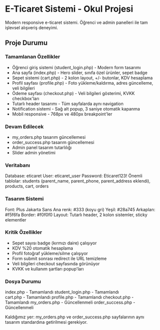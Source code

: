 # E-Ticaret Sistemi - Okul Projesi

Modern responsive e-ticaret sistemi. Öğrenci ve admin panelleri ile tam işlevsel alışveriş deneyimi.

## Proje Durumu

### Tamamlanan Özellikler
- Öğrenci giriş sistemi (student_login.php) - Modern form tasarımı
- Ana sayfa (index.php) - Hero slider, sınıfa özel ürünler, sepet badge
- Sepet sistemi (cart.php) - 2 kolon layout, +/- butonlar, KDV hesaplama
- Profil sayfası (profile.php) - Foto yükleme/kaldırma, adres güncelleme, veli bilgileri
- Ödeme sayfası (checkout.php) - Veli bilgileri gösterimi, KVKK checkbox'ları
- Tutarlı header tasarımı - Tüm sayfalarda aynı navigation
- Notification sistemi - Sağ alt popup, 3 saniye otomatik kapanma
- Mobil responsive - 768px ve 480px breakpoint'ler

### Devam Edilecek
- my_orders.php tasarım güncellemesi
- order_success.php tasarım güncellemesi
- Admin panel tasarım tutarlılığı
- Slider admin yönetimi

### Veritabanı
Database: eticaret
User: eticaret_user
Password: Eticaret123!
Önemli tablolar: students (parent_name, parent_phone, parent_address eklendi), products, cart, orders

### Tasarım Sistemi
Font: Plus Jakarta Sans
Ana renk: #333 (koyu gri)
Yeşil: #28a745
Arkaplan: #f5f6fa
Border: #f0f0f0
Layout: Tutarlı header, 2 kolon sistemler, sticky elementler

### Kritik Özellikler
- Sepet sayısı badge (kırmızı daire) çalışıyor
- KDV %20 otomatik hesaplama
- Profil fotoğraf yükleme/silme çalışıyor
- Form submit sonrası redirect ile URL temizleme
- Veli bilgileri checkout sayfasında görünüyor
- KVKK ve kullanım şartları popup'ları

### Dosya Durumu
index.php - Tamamlandı
student_login.php - Tamamlandı  
cart.php - Tamamlandı
profile.php - Tamamlandı
checkout.php - Tamamlandı
my_orders.php - Güncellenmeli
order_success.php - Güncellenmeli

Kaldığımız yer: my_orders.php ve order_success.php sayfalarının aynı tasarım standardına getirilmesi gerekiyor.
